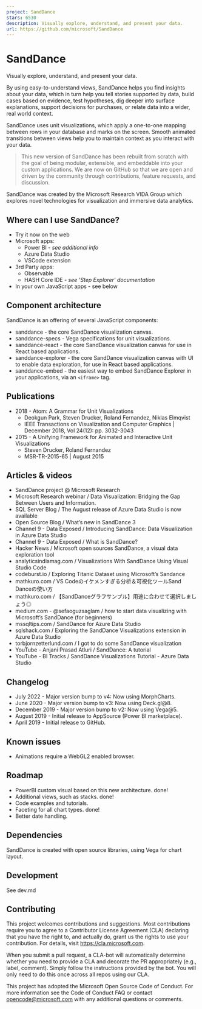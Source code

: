 ```yaml
---
project: SandDance
stars: 6530
description: Visually explore, understand, and present your data.
url: https://github.com/microsoft/SandDance
---
```


SandDance
=========

Visually explore, understand, and present your data.

By using easy-to-understand views, SandDance helps you find insights about your data, which in turn help you tell stories supported by data, build cases based on evidence, test hypotheses, dig deeper into surface explanations, support decisions for purchases, or relate data into a wider, real world context.

SandDance uses unit visualizations, which apply a one-to-one mapping between rows in your database and marks on the screen. Smooth animated transitions between views help you to maintain context as you interact with your data.

> This new version of SandDance has been rebuilt from scratch with the goal of being modular, extensible, and embeddable into your custom applications. We are now on GitHub so that we are open and driven by the community through contributions, feature requests, and discussion.

SandDance was created by the Microsoft Research VIDA Group which explores novel technologies for visualization and immersive data analytics.

Where can I use SandDance?
--------------------------

-   Try it now on the web
-   Microsoft apps:
    -   Power BI - _see additional info_
    -   Azure Data Studio
    -   VSCode extension
-   3rd Party apps:
    -   Observable
    -   HASH Core IDE - _see 'Step Explorer' documentation_
-   In your own JavaScript apps - see below

Component architecture
----------------------

SandDance is an offering of several JavaScript components:

-   sanddance - the core SandDance visualization canvas.
-   sanddance-specs - Vega specifications for unit visualizations.
-   sanddance-react - the core SandDance visualization canvas for use in React based applications.
-   sanddance-explorer - the core SandDance visualization canvas with UI to enable data exploration, for use in React based applications.
-   sanddance-embed - the easiest way to embed SandDance Explorer in your applications, via an `<iframe>` tag.

Publications
------------

-   2018 - Atom: A Grammar for Unit Visualizations
    -   Deokgun Park, Steven Drucker, Roland Fernandez, Niklas Elmqvist
    -   IEEE Transactions on Visualization and Computer Graphics | December 2018, Vol 24(12): pp. 3032-3043
-   2015 - A Unifying Framework for Animated and Interactive Unit Visualizations
    -   Steven Drucker, Roland Fernandez
    -   MSR-TR-2015-65 | August 2015

Articles & videos
-----------------

-   SandDance project @ Microsoft Research
-   Microsoft Research webinar / Data Visualization: Bridging the Gap Between Users and Information.
-   SQL Server Blog / The August release of Azure Data Studio is now available
-   Open Source Blog / What’s new in SandDance 3
-   Channel 9 - Data Exposed / Introducing SandDance: Data Visualization in Azure Data Studio
-   Channel 9 - Data Exposed / What is SandDance?
-   Hacker News / Microsoft open sources SandDance, a visual data exploration tool
-   analyticsindiamag.com / Visualizations With SandDance Using Visual Studio Code
-   codeburst.io / Exploring Titanic Dataset using Microsoft’s Sandance
-   mathkuro.com / VS Codeのイケメンすぎる分析＆可視化ツールSand Danceの使い方
-   mathkuro.com / 【SandDanceグラフサンプル】用途に合わせて選択しましょう◎
-   medium.com - @sefaoguzsaglam / how to start data visualizing with Microsoft’s SandDance (for beginners)
-   mssqltips.com / SandDance for Azure Data Studio
-   sqlshack.com / Exploring the SandDance Visualizations extension in Azure Data Studio
-   torbjornzetterlund.com / I got to do some SandDance visualization
-   YouTube - Anjani Prasad Atluri / SandDance: A tutorial
-   YouTube - BI Tracks / SandDance Visualizations Tutorial - Azure Data Studio

Changelog
---------

-   July 2022 - Major version bump to v4: Now using MorphCharts.
-   June 2020 - Major version bump to v3: Now using Deck.gl@8.
-   December 2019 - Major version bump to v2: Now using Vega@5.
-   August 2019 - Initial release to AppSource (Power BI marketplace).
-   April 2019 - Initial release to GitHub.

Known issues
------------

-   Animations require a WebGL2 enabled browser.

Roadmap
-------

-   PowerBI custom visual based on this new architecture. done!
-   Additional views, such as stacks. done!
-   Code examples and tutorials.
-   Faceting for all chart types. done!
-   Better date handling.

Dependencies
------------

SandDance is created with open source libraries, using Vega for chart layout.

Development
-----------

See dev.md

Contributing
------------

This project welcomes contributions and suggestions. Most contributions require you to agree to a Contributor License Agreement (CLA) declaring that you have the right to, and actually do, grant us the rights to use your contribution. For details, visit https://cla.microsoft.com.

When you submit a pull request, a CLA-bot will automatically determine whether you need to provide a CLA and decorate the PR appropriately (e.g., label, comment). Simply follow the instructions provided by the bot. You will only need to do this once across all repos using our CLA.

This project has adopted the Microsoft Open Source Code of Conduct. For more information see the Code of Conduct FAQ or contact opencode@microsoft.com with any additional questions or comments.
